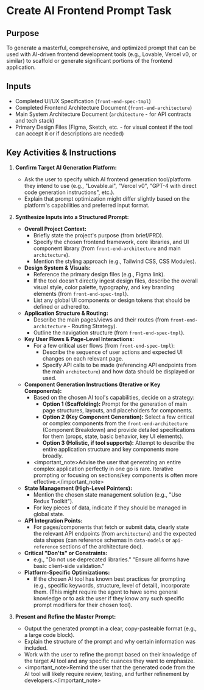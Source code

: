 # Create AI Frontend Prompt Task

## Purpose

To generate a masterful, comprehensive, and optimized prompt that can be used with AI-driven
frontend development tools (e.g., Lovable, Vercel v0, or similar) to scaffold or generate
significant portions of the frontend application.

## Inputs

- Completed UI/UX Specification (`front-end-spec-tmpl`)
- Completed Frontend Architecture Document (`front-end-architecture`)
- Main System Architecture Document (`architecture` - for API contracts and tech stack)
- Primary Design Files (Figma, Sketch, etc. - for visual context if the tool can accept it or if
  descriptions are needed)

## Key Activities & Instructions

1. **Confirm Target AI Generation Platform:**

   - Ask the user to specify which AI frontend generation tool/platform they intend to use (e.g.,
     "Lovable.ai", "Vercel v0", "GPT-4 with direct code generation instructions", etc.).
   - Explain that prompt optimization might differ slightly based on the platform's capabilities and
     preferred input format.

2. **Synthesize Inputs into a Structured Prompt:**

   - **Overall Project Context:**
     - Briefly state the project's purpose (from brief/PRD).
     - Specify the chosen frontend framework, core libraries, and UI component library (from
       `front-end-architecture` and main `architecture`).
     - Mention the styling approach (e.g., Tailwind CSS, CSS Modules).
   - **Design System & Visuals:**
     - Reference the primary design files (e.g., Figma link).
     - If the tool doesn't directly ingest design files, describe the overall visual style, color
       palette, typography, and key branding elements (from `front-end-spec-tmpl`).
     - List any global UI components or design tokens that should be defined or adhered to.
   - **Application Structure & Routing:**
     - Describe the main pages/views and their routes (from `front-end-architecture` - Routing
       Strategy).
     - Outline the navigation structure (from `front-end-spec-tmpl`).
   - **Key User Flows & Page-Level Interactions:**
     - For a few critical user flows (from `front-end-spec-tmpl`):
       - Describe the sequence of user actions and expected UI changes on each relevant page.
       - Specify API calls to be made (referencing API endpoints from the main `architecture`) and
         how data should be displayed or used.
   - **Component Generation Instructions (Iterative or Key Components):**
     - Based on the chosen AI tool's capabilities, decide on a strategy:
       - **Option 1 (Scaffolding):** Prompt for the generation of main page structures, layouts, and
         placeholders for components.
       - **Option 2 (Key Component Generation):** Select a few critical or complex components from
         the `front-end-architecture` (Component Breakdown) and provide detailed specifications for
         them (props, state, basic behavior, key UI elements).
       - **Option 3 (Holistic, if tool supports):** Attempt to describe the entire application
         structure and key components more broadly.
     - <important_note>Advise the user that generating an entire complex application perfectly in
       one go is rare. Iterative prompting or focusing on sections/key components is often more
       effective.</important_note>
   - **State Management (High-Level Pointers):**
     - Mention the chosen state management solution (e.g., "Use Redux Toolkit").
     - For key pieces of data, indicate if they should be managed in global state.
   - **API Integration Points:**
     - For pages/components that fetch or submit data, clearly state the relevant API endpoints
       (from `architecture`) and the expected data shapes (can reference schemas in `data-models` or
       `api-reference` sections of the architecture doc).
   - **Critical "Don'ts" or Constraints:**
     - e.g., "Do not use deprecated libraries." "Ensure all forms have basic client-side
       validation."
   - **Platform-Specific Optimizations:**
     - If the chosen AI tool has known best practices for prompting (e.g., specific keywords,
       structure, level of detail), incorporate them. (This might require the agent to have some
       general knowledge or to ask the user if they know any such specific prompt modifiers for
       their chosen tool).

3. **Present and Refine the Master Prompt:**
   - Output the generated prompt in a clear, copy-pasteable format (e.g., a large code block).
   - Explain the structure of the prompt and why certain information was included.
   - Work with the user to refine the prompt based on their knowledge of the target AI tool and any
     specific nuances they want to emphasize.
   - <important_note>Remind the user that the generated code from the AI tool will likely require
     review, testing, and further refinement by developers.</important_note>
